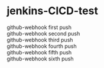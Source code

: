 # jenkins-CICD-test
github-webhook first push<br/>
github-webhook second push<br/>
github-webhook third push<br/>
github-webhook fourth push<br/>
github-webhook fifth push<br/>
github-webhook sixth push<br/>
